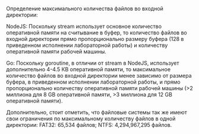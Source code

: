 Определение максимального количества файлов во входной директории:

NodeJS:
Поскольку stream использует основное количество оперативной памяти на считывание в буфер, то количество файлов во входной директории прямо пропорционально размеру буфера (128 в приведенном исполнении лабораторной работы) и количеству оперативной памяти рабочей машины.

Go:
Поскольку goroutine, в отличии от stream в NodeJS, использует дополнительно 4-4.5 КВ оперативной памяти, то максимальное количество файлов во входной директории менее зависимо от размера буфера, в приведенном исполнении лабораторной работы, и прямо пропорционально количеству оперативной памяти рабочей машины (>2 миллиона для 8 GB оперативной памяти, >3 миллиона для 12 GB оперативной памяти).

Дополнительно, стоит отметить, что файловые системы так же имеют свои ограничения по максимальному количеству файлов в одной директории:
FAT32: 65,534 файлов;
NTFS: 4,294,967,295 файлов.